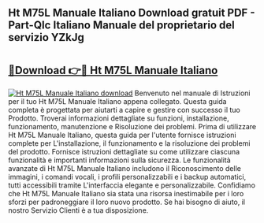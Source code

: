 ## Ht M75L Manuale Italiano Download gratuit PDF - Part-QIc Italiano Manuale del proprietario del servizio YZkJg

# <h2><a href="http://dfbmlu.blite.top/?on=Ht+M75L+Manuale+Italiano">🔗Download 👉🔴 Ht M75L Manuale Italiano</a></h2>

[![Ht M75L Manuale Italiano download](https://i.imgur.com/lujVjoI.png)](http://dfbmlu.blite.top/?on=Ht+M75L+Manuale+Italiano)
Benvenuto nel manuale di Istruzioni per il tuo Ht M75L Manuale Italiano appena collegato. Questa guida completa è progettata per aiutarti a capire e gestire con successo il tuo Prodotto. Troverai informazioni dettagliate su funzioni, installazione, funzionamento, manutenzione e Risoluzione dei problemi. Prima di utilizzare Ht M75L Manuale Italiano, questa guida per l'utente fornisce istruzioni complete per L'installazione, il funzionamento e la risoluzione dei problemi del prodotto. Fornisce istruzioni dettagliate su come utilizzare ciascuna funzionalità e importanti informazioni sulla sicurezza. Le funzionalità avanzate di Ht M75L Manuale Italiano includono il Riconoscimento delle immagini, i comandi vocali, i profili personalizzabili e i backup automatici, tutti accessibili tramite L'interfaccia elegante e personalizzabile. Confidiamo che Ht M75L Manuale Italiano sia stata una risorsa inestimabile per i loro sforzi per padroneggiare il loro nuovo prodotto. Se hai bisogno di aiuto, il nostro Servizio Clienti è a tua disposizione.
